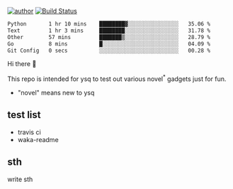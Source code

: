 [![author](https://img.shields.io/badge/author-ysq-green)](https://github.com/Yang-Shiqin)
[![Build Status](https://app.travis-ci.com/Yang-Shiqin/testall.svg?branch=main)](https://app.travis-ci.com/Yang-Shiqin/testall)

<!--START_SECTION:waka-->

```txt
Python       1 hr 10 mins    ████████▓░░░░░░░░░░░░░░░░   35.06 %
Text         1 hr 3 mins     ████████░░░░░░░░░░░░░░░░░   31.78 %
Other        57 mins         ███████▒░░░░░░░░░░░░░░░░░   28.79 %
Go           8 mins          █░░░░░░░░░░░░░░░░░░░░░░░░   04.09 %
Git Config   0 secs          ░░░░░░░░░░░░░░░░░░░░░░░░░   00.28 %
```

<!--END_SECTION:waka-->

Hi there 👋

This repo is intended for ysq to test out various novel<sup>*</sup> gadgets just for fun.

- "novel" means new to ysq

## test list
- travis ci
- waka-readme


## sth
write sth

